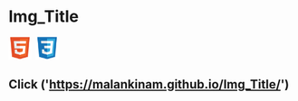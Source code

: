 # Img_Title

<div>
  <img src="https://github.com/devicons/devicon/blob/master/icons/html5/html5-original.svg" title="html5" alt="html5" width="40" height="40"/>&nbsp
  <img src="https://github.com/devicons/devicon/blob/master/icons/css3/css3-original.svg" title="css" alt="css" width="40" height="40"/>&nbsp
<!--   <img src="https://github.com/devicons/devicon/blob/master/icons/javascript/javascript-original.svg" title="javascript" alt="javascript" width="40" height="40"/>&nbsp -->
</div>
 


## Click ('https://malankinam.github.io/Img_Title/')
